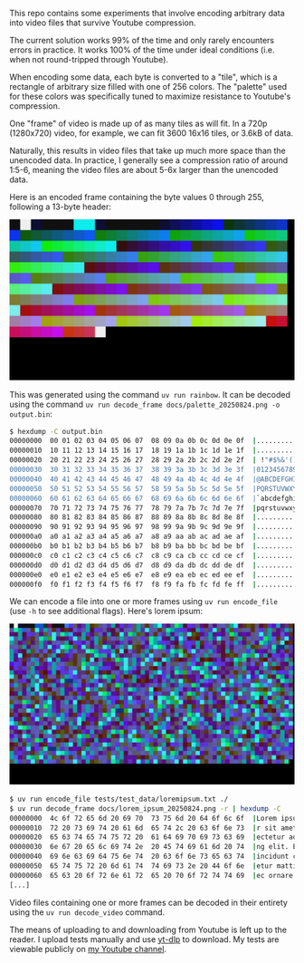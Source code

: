 This repo contains some experiments that involve encoding arbitrary data into video files that survive Youtube compression.

The current solution works 99% of the time and only rarely encounters errors in practice.
It works 100% of the time under ideal conditions (i.e. when not round-tripped through Youtube).

When encoding some data, each byte is converted to a "tile", which is a rectangle of arbitrary size filled with one of 256 colors.
The "palette" used for these colors was specifically tuned to maximize resistance to Youtube's compression.

One "frame" of video is made up of as many tiles as will fit. In a 720p (1280x720) video, for example,
we can fit 3600 16x16 tiles, or 3.6kB of data.

Naturally, this results in video files that take up much more space than the unencoded data.
In practice, I generally see a compression ratio of around 1:5-6, meaning the video files are about 5-6x larger than the
unencoded data.

Here is an encoded frame containing the byte values 0 through 255, following a 13-byte header:

![encoded frame demonstrating full 256-color palette](docs/palette_20250824.png)

This was generated using the command `uv run rainbow`. 
It can be decoded using the command `uv run decode_frame docs/palette_20250824.png -o output.bin`:

```bash
$ hexdump -C output.bin 
00000000  00 01 02 03 04 05 06 07  08 09 0a 0b 0c 0d 0e 0f  |................|
00000010  10 11 12 13 14 15 16 17  18 19 1a 1b 1c 1d 1e 1f  |................|
00000020  20 21 22 23 24 25 26 27  28 29 2a 2b 2c 2d 2e 2f  | !"#$%&'()*+,-./|
00000030  30 31 32 33 34 35 36 37  38 39 3a 3b 3c 3d 3e 3f  |0123456789:;<=>?|
00000040  40 41 42 43 44 45 46 47  48 49 4a 4b 4c 4d 4e 4f  |@ABCDEFGHIJKLMNO|
00000050  50 51 52 53 54 55 56 57  58 59 5a 5b 5c 5d 5e 5f  |PQRSTUVWXYZ[\]^_|
00000060  60 61 62 63 64 65 66 67  68 69 6a 6b 6c 6d 6e 6f  |`abcdefghijklmno|
00000070  70 71 72 73 74 75 76 77  78 79 7a 7b 7c 7d 7e 7f  |pqrstuvwxyz{|}~.|
00000080  80 81 82 83 84 85 86 87  88 89 8a 8b 8c 8d 8e 8f  |................|
00000090  90 91 92 93 94 95 96 97  98 99 9a 9b 9c 9d 9e 9f  |................|
000000a0  a0 a1 a2 a3 a4 a5 a6 a7  a8 a9 aa ab ac ad ae af  |................|
000000b0  b0 b1 b2 b3 b4 b5 b6 b7  b8 b9 ba bb bc bd be bf  |................|
000000c0  c0 c1 c2 c3 c4 c5 c6 c7  c8 c9 ca cb cc cd ce cf  |................|
000000d0  d0 d1 d2 d3 d4 d5 d6 d7  d8 d9 da db dc dd de df  |................|
000000e0  e0 e1 e2 e3 e4 e5 e6 e7  e8 e9 ea eb ec ed ee ef  |................|
000000f0  f0 f1 f2 f3 f4 f5 f6 f7  f8 f9 fa fb fc fd fe ff  |................|
```

We can encode a file into one or more frames using `uv run encode_file` (use `-h` to see additional flags).
Here's lorem ipsum:

![encoded frame containing several paragraphs of lorem ipsum](docs/lorem_ipsum_20250824.png)

```bash
$ uv run encode_file tests/test_data/loremipsum.txt ./
$ uv run decode_frame docs/lorem_ipsum_20250824.png -r | hexdump -C
00000000  4c 6f 72 65 6d 20 69 70  73 75 6d 20 64 6f 6c 6f  |Lorem ipsum dolo|
00000010  72 20 73 69 74 20 61 6d  65 74 2c 20 63 6f 6e 73  |r sit amet, cons|
00000020  65 63 74 65 74 75 72 20  61 64 69 70 69 73 63 69  |ectetur adipisci|
00000030  6e 67 20 65 6c 69 74 2e  20 45 74 69 61 6d 20 74  |ng elit. Etiam t|
00000040  69 6e 63 69 64 75 6e 74  20 63 6f 6e 73 65 63 74  |incidunt consect|
00000050  65 74 75 72 20 6d 61 74  74 69 73 2e 20 44 6f 6e  |etur mattis. Don|
00000060  65 63 20 6f 72 6e 61 72  65 20 70 6f 72 74 74 69  |ec ornare portti|
[...]
```

Video files containing one or more frames can be decoded in their entirety using the `uv run decode_video` command.

The means of uploading to and downloading from Youtube is left up to the reader.
I upload tests manually and use [yt-dlp](https://github.com/yt-dlp/yt-dlp) to download.
My tests are viewable publicly on [my Youtube channel](https://www.youtube.com/@ianling8575/videos).
